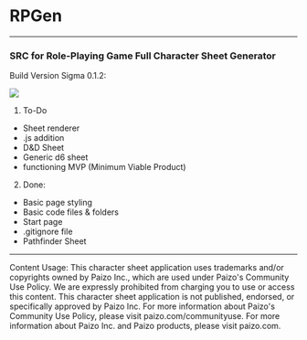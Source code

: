 # RPGen
***
### SRC for Role-Playing Game Full Character Sheet Generator


Build Version Sigma 0.1.2:

![](http://i.imgur.com/gpZq2u2.gif)

1. To-Do
* Sheet renderer
* .js addition
* D&D Sheet
* Generic d6 sheet
* functioning MVP (Minimum Viable Product)

2. Done:
* Basic page styling
* Basic code files & folders
* Start page
* .gitignore file
* Pathfinder Sheet

***

Content Usage:
This character sheet application uses trademarks and/or copyrights owned by Paizo Inc., which are used under Paizo's Community Use Policy. We are expressly prohibited from charging you to use or access this content. This character sheet application is not published, endorsed, or specifically approved by Paizo Inc. For more information about Paizo's Community Use Policy, please visit paizo.com/communityuse. For more information about Paizo Inc. and Paizo products, please visit paizo.com.

